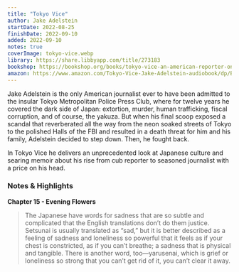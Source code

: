 ```yaml
---
title: "Tokyo Vice"
author: Jake Adelstein
startDate: 2022-08-25
finishDate: 2022-09-10
added: 2022-09-10
notes: true
coverImage: tokyo-vice.webp
library: https://share.libbyapp.com/title/273183
bookshop: https://bookshop.org/books/tokyo-vice-an-american-reporter-on-the-police-beat-in-japan/9780307475299
amazon: https://www.amazon.com/Tokyo-Vice-Jake-Adelstein-audiobook/dp/B002TNABR8/
---
```


Jake Adelstein is the only American journalist ever to have been admitted to the insular Tokyo Metropolitan Police Press Club, where for twelve years he covered the dark side of Japan: extortion, murder, human trafficking, fiscal corruption, and of course, the yakuza. But when his final scoop exposed a scandal that reverberated all the way from the neon soaked streets of Tokyo to the polished Halls of the FBI and resulted in a death threat for him and his family, Adelstein decided to step down. Then, he fought back.

In Tokyo Vice he delivers an unprecedented look at Japanese culture and searing memoir about his rise from cub reporter to seasoned journalist with a price on his head.

### Notes & Highlights
**Chapter 15 - Evening Flowers**
> The Japanese have words for sadness that are so subtle and complicated that the English translations don’t do them justice.  
> Setsunai is usually translated as “sad,” but it is better described as a feeling of sadness and loneliness so powerful that it feels as if your chest is constricted, as if you can’t breathe; a sadness that is physical and tangible. There is another word, too—yarusenai, which is grief or loneliness so strong that you can’t get rid of it, you can’t clear it away.  
